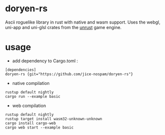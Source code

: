 # doryen-rs
Ascii roguelike library in rust with native and wasm support.
Uses the webgl, uni-app and uni-glsl crates from the [unrust](http://github.com/unrust/unrust) game engine.

# usage
* add dependency to Cargo.toml :

```
[dependencies]
doryen-rs {git="https://github.com/jice-nospam/doryen-rs"}
```

* native compilation
```
rustup default nightly
cargo run --example basic
```

* web compilation
```
rustup default nightly
rustup target install wasm32-unknown-unknown
cargo install cargo-web
cargo web start --example basic
```
